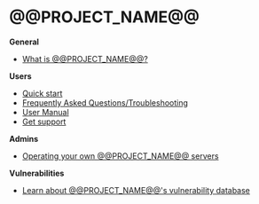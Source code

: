 # @@PROJECT_NAME@@

**General**

* [What is @@PROJECT_NAME@@?](about/)

**Users**

* [Quick start](user/tutorials)
* [Frequently Asked Questions/Troubleshooting](user/support/faq)
* [User Manual](user/manuals)
* [Get support](user/support)

**Admins**

* [Operating your own @@PROJECT_NAME@@ servers](admin/tutorials/docker/)

**Vulnerabilities**

* [Learn about @@PROJECT_NAME@@'s vulnerability database](vuln_db/)
